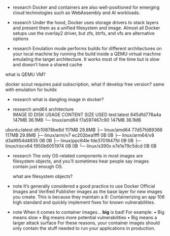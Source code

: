 - research
  Docker and containers are also well-positioned for emerging cloud technologies such as WebAssembly and AI workloads.

- research
  Under the hood, Docker uses storage drivers to stack layers and present them as a
  unified filesystem and image. Almost all Docker setups use the overlay2 driver, but zfs,
  btrfs, and vfs are alternative options

- research
  Emulation mode performs builds for different architectures on your local machine by
  running the build inside a QEMU virtual machine emulating the target architecture. It
  works most of the time but is slow and doesn’t have a shared cache

what is QEMU VM?

docker scout requires paid subscription,
what if develop free version?
same with emulation for buildx

- research
  what is dangling image in docker?

- research amd64 architecture  
  IMAGE ID DISK USAGE CONTENT SIZE USED
  test:latest 645dfd776a4a 147MB 36.1MB
  └─ linux/amd64 f7a597467c90 147MB 36.1MB

ubuntu:latest dfc10878be8d 117MB 29.8MB
├─ linux/amd64 77d57fd89366 117MB 29.8MB
├─ linux/arm/v7 ec202bea1fff 0B 0B
├─ linux/arm64/v8 d3a9954d4835 0B 0B
├─ linux/ppc64le fde3701847fd 0B 0B
├─ linux/riscv64 f950b6051974 0B 0B
└─ linux/s390x e7e1e79c5dcd 0B 0B

- research
  The only OS-related components
  in most images are filesystem objects, and you’ll sometimes hear people say images
  contain just enough OS.

  what are filesystem objects?

- note
  It’s generally considered a good practice to use Docker Official Images and Verified Publisher images as the base layer for new images you create. This is because they maintain a
  8: Containerizing an app 106
  high standard and quickly implement fixes for known vulnerabilities.

- note
  When it comes to container images… **big** is bad! For example:
  • Big means slow
  • Big means more potential vulnerabilities
  • Big means a larger attack surface
  For these reasons, your container images should only contain the stuff needed to run
  your applications in production.
